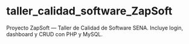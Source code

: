 # taller_calidad_software_ZapSoft
Proyecto ZapSoft — Taller de Calidad de Software SENA. Incluye login, dashboard y CRUD con PHP y MySQL.
